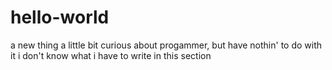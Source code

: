 # hello-world
a new thing
a little bit curious about progammer, but have nothin' to do with it
i don't know what i have to write in this section
